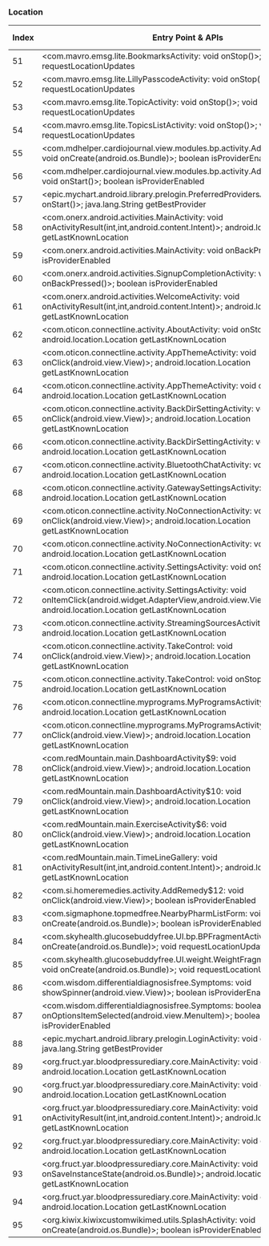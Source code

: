 ### Location
| Index | Entry Point & APIs | Screen shot | Resource id | Label |
| ------------- | ------------- | ------------- |-------------|-------------|
| 51 | <com.mavro.emsg.lite.BookmarksActivity: void onStop()>; void requestLocationUpdates | ![](D:\COSMOS\output\py\Play_win8\Medical\com.mavro.emsg.lite\com.mavro.emsg.lite.BookmarksActivity.png) |  | F |
| 52 | <com.mavro.emsg.lite.LillyPasscodeActivity: void onStop()>; void requestLocationUpdates | ![](D:\COSMOS\output\py\Play_win8\Medical\com.mavro.emsg.lite\com.mavro.emsg.lite.LillyPasscodeActivity.png) |  | F |
| 53 | <com.mavro.emsg.lite.TopicActivity: void onStop()>; void requestLocationUpdates | ![](D:\COSMOS\output\py\Play_win8\Medical\com.mavro.emsg.lite\com.mavro.emsg.lite.TopicActivity.png) |  | F |
| 54 | <com.mavro.emsg.lite.TopicsListActivity: void onStop()>; void requestLocationUpdates | ![](D:\COSMOS\output\py\Play_win8\Medical\com.mavro.emsg.lite\com.mavro.emsg.lite.TopicsListActivity.png) |  | F |
| 55 | <com.mdhelper.cardiojournal.view.modules.bp.activity.AddBpRecordActivity: void onCreate(android.os.Bundle)>; boolean isProviderEnabled | ![](D:\COSMOS\output\py\Play_win8\Medical\com.mdhelper.cardiojournal\com.mdhelper.cardiojournal.view.modules.bp.activity.AddBpRecordActivity.png) |  | F |
| 56 | <com.mdhelper.cardiojournal.view.modules.bp.activity.AddBpRecordActivity: void onStart()>; boolean isProviderEnabled | ![](D:\COSMOS\output\py\Play_win8\Medical\com.mdhelper.cardiojournal\com.mdhelper.cardiojournal.view.modules.bp.activity.AddBpRecordActivity.png) |  | F |
| 57 | <epic.mychart.android.library.prelogin.PreferredProvidersActivity: void onStart()>; java.lang.String getBestProvider | ![](D:\COSMOS\output\py\Play_win8\Medical\net.mercy.mymercy\epic.mychart.android.library.prelogin.PreferredProvidersActivity.png) |  | |
| 58 | <com.onerx.android.activities.MainActivity: void onActivityResult(int,int,android.content.Intent)>; android.location.Location getLastKnownLocation | ![](D:\COSMOS\output\py\Play_win8\Medical\com.onerx.android\com.onerx.android.activities.MainActivity.png) |  | F |
| 59 | <com.onerx.android.activities.MainActivity: void onBackPressed()>; boolean isProviderEnabled | ![](D:\COSMOS\output\py\Play_win8\Medical\com.onerx.android\com.onerx.android.activities.MainActivity.png) |  | F |
| 60 | <com.onerx.android.activities.SignupCompletionActivity: void onBackPressed()>; boolean isProviderEnabled | ![](D:\COSMOS\output\py\Play_win8\Medical\com.onerx.android\com.onerx.android.activities.SignupCompletionActivity.png) |  | D |
| 61 | <com.onerx.android.activities.WelcomeActivity: void onActivityResult(int,int,android.content.Intent)>; android.location.Location getLastKnownLocation | ![](D:\COSMOS\output\py\Play_win8\Medical\com.onerx.android\com.onerx.android.activities.WelcomeActivity.png) |  | D |
| 62 | <com.oticon.connectline.activity.AboutActivity: void onStop()>; android.location.Location getLastKnownLocation | ![](D:\COSMOS\output\py\Play_win8\Medical\com.oticon.connectline\com.oticon.connectline.activity.AboutActivity.png) |  | F |
| 63 | <com.oticon.connectline.activity.AppThemeActivity: void onClick(android.view.View)>; android.location.Location getLastKnownLocation | ![](D:\COSMOS\output\py\Play_win8\Medical\com.oticon.connectline\com.oticon.connectline.activity.AppThemeActivity.png) |  | F |
| 64 | <com.oticon.connectline.activity.AppThemeActivity: void onStop()>; android.location.Location getLastKnownLocation | ![](D:\COSMOS\output\py\Play_win8\Medical\com.oticon.connectline\com.oticon.connectline.activity.AppThemeActivity.png) |  | F |
| 65 | <com.oticon.connectline.activity.BackDirSettingActivity: void onClick(android.view.View)>; android.location.Location getLastKnownLocation | ![](D:\COSMOS\output\py\Play_win8\Medical\com.oticon.connectline\com.oticon.connectline.activity.BackDirSettingActivity.png) |  | F |
| 66 | <com.oticon.connectline.activity.BackDirSettingActivity: void onStop()>; android.location.Location getLastKnownLocation | ![](D:\COSMOS\output\py\Play_win8\Medical\com.oticon.connectline\com.oticon.connectline.activity.BackDirSettingActivity.png) |  | F |
| 67 | <com.oticon.connectline.activity.BluetoothChatActivity: void onStop()>; android.location.Location getLastKnownLocation | ![](D:\COSMOS\output\py\Play_win8\Medical\com.oticon.connectline\com.oticon.connectline.activity.BluetoothChatActivity.png) |  | F |
| 68 | <com.oticon.connectline.activity.GatewaySettingsActivity: void onStop()>; android.location.Location getLastKnownLocation | ![](D:\COSMOS\output\py\Play_win8\Medical\com.oticon.connectline\com.oticon.connectline.activity.GatewaySettingsActivity.png) |  | F |
| 69 | <com.oticon.connectline.activity.NoConnectionActivity: void onClick(android.view.View)>; android.location.Location getLastKnownLocation | ![](D:\COSMOS\output\py\Play_win8\Medical\com.oticon.connectline\com.oticon.connectline.activity.NoConnectionActivity.png) |  | F |
| 70 | <com.oticon.connectline.activity.NoConnectionActivity: void onStop()>; android.location.Location getLastKnownLocation | ![](D:\COSMOS\output\py\Play_win8\Medical\com.oticon.connectline\com.oticon.connectline.activity.NoConnectionActivity.png) |  | F |
| 71 | <com.oticon.connectline.activity.SettingsActivity: void onStop()>; android.location.Location getLastKnownLocation | ![](D:\COSMOS\output\py\Play_win8\Medical\com.oticon.connectline\com.oticon.connectline.activity.SettingsActivity.png) |  | F |
| 72 | <com.oticon.connectline.activity.SettingsActivity: void onItemClick(android.widget.AdapterView,android.view.View,int,long)>; android.location.Location getLastKnownLocation | ![](D:\COSMOS\output\py\Play_win8\Medical\com.oticon.connectline\com.oticon.connectline.activity.SettingsActivity.png) |  | F |
| 73 | <com.oticon.connectline.activity.StreamingSourcesActivity: void onStop()>; android.location.Location getLastKnownLocation | ![](D:\COSMOS\output\py\Play_win8\Medical\com.oticon.connectline\com.oticon.connectline.activity.StreamingSourcesActivity.png) |  | F |
| 74 | <com.oticon.connectline.activity.TakeControl: void onClick(android.view.View)>; android.location.Location getLastKnownLocation | ![](D:\COSMOS\output\py\Play_win8\Medical\com.oticon.connectline\com.oticon.connectline.activity.TakeControl.png) |  | F |
| 75 | <com.oticon.connectline.activity.TakeControl: void onStop()>; android.location.Location getLastKnownLocation | ![](D:\COSMOS\output\py\Play_win8\Medical\com.oticon.connectline\com.oticon.connectline.activity.TakeControl.png) |  | F |
| 76 | <com.oticon.connectline.myprograms.MyProgramsActivity: void onStop()>; android.location.Location getLastKnownLocation | ![](D:\COSMOS\output\py\Play_win8\Medical\com.oticon.connectline\com.oticon.connectline.myprograms.MyProgramsActivity.png) |  | F |
| 77 | <com.oticon.connectline.myprograms.MyProgramsActivity: void onClick(android.view.View)>; android.location.Location getLastKnownLocation | ![](D:\COSMOS\output\py\Play_win8\Medical\com.oticon.connectline\com.oticon.connectline.myprograms.MyProgramsActivity.png) |  | F |
| 78 | <com.redMountain.main.DashboardActivity$9: void onClick(android.view.View)>; android.location.Location getLastKnownLocation | ![](D:\COSMOS\output\py\Play_win8\Medical\com.redMountain.main\com.redMountain.main.DashboardActivity.png) |  | |
| 79 | <com.redMountain.main.DashboardActivity$10: void onClick(android.view.View)>; android.location.Location getLastKnownLocation | ![](D:\COSMOS\output\py\Play_win8\Medical\com.redMountain.main\com.redMountain.main.DashboardActivity.png) |  | |
| 80 | <com.redMountain.main.ExerciseActivity$6: void onClick(android.view.View)>; android.location.Location getLastKnownLocation | ![](D:\COSMOS\output\py\Play_win8\Medical\com.redMountain.main\com.redMountain.main.ExerciseActivity.png) |  | D |
| 81 | <com.redMountain.main.TimeLineGallery: void onActivityResult(int,int,android.content.Intent)>; android.location.Location getLastKnownLocation | ![](D:\COSMOS\output\py\Play_win8\Medical\com.redMountain.main\com.redMountain.main.TimeLineGallery.png) |  | D |
| 82 | <com.si.homeremedies.activity.AddRemedy$12: void onClick(android.view.View)>; boolean isProviderEnabled | ![](D:\COSMOS\output\py\Play_win8\Medical\com.si.homeremedies\com.si.homeremedies.activity.AddRemedy.png) |  | F |
| 83 | <com.sigmaphone.topmedfree.NearbyPharmListForm: void onCreate(android.os.Bundle)>; boolean isProviderEnabled | ![](D:\COSMOS\output\py\Play_win8\Medical\com.sigmaphone.topmedfree\com.sigmaphone.topmedfree.NearbyPharmListForm.png) |  | T |
| 84 | <com.skyhealth.glucosebuddyfree.UI.bp.BPFragmentActivityMore: void onCreate(android.os.Bundle)>; void requestLocationUpdates | ![](D:\COSMOS\output\py\Play_win8\Medical\com.skyhealth.glucosebuddyfree\com.skyhealth.glucosebuddyfree.UI.bp.BPFragmentActivityMore.png) |  | F |
| 85 | <com.skyhealth.glucosebuddyfree.UI.weight.WeightFragmentActivityMore: void onCreate(android.os.Bundle)>; void requestLocationUpdates | ![](D:\COSMOS\output\py\Play_win8\Medical\com.skyhealth.glucosebuddyfree\com.skyhealth.glucosebuddyfree.UI.weight.WeightFragmentActivityMore.png) |  | F |
| 86 | <com.wisdom.differentialdiagnosisfree.Symptoms: void showSpinner(android.view.View)>; boolean isProviderEnabled | ![](D:\COSMOS\output\py\Play_win8\Medical\com.wisdom.differentialdiagnosisfree\com.wisdom.differentialdiagnosisfree.Symptoms.png) |  | F |
| 87 | <com.wisdom.differentialdiagnosisfree.Symptoms: boolean onOptionsItemSelected(android.view.MenuItem)>; boolean isProviderEnabled | ![](D:\COSMOS\output\py\Play_win8\Medical\com.wisdom.differentialdiagnosisfree\com.wisdom.differentialdiagnosisfree.Symptoms.png) |  | F |
| 88 | <epic.mychart.android.library.prelogin.LoginActivity: void onStart()>; java.lang.String getBestProvider | ![](D:\COSMOS\output\py\Play_win8\Medical\net.mercy.mymercy\epic.mychart.android.library.prelogin.LoginActivity.png) |  | |
| 89 | <org.fruct.yar.bloodpressurediary.core.MainActivity: void onStop()>; android.location.Location getLastKnownLocation | ![](D:\COSMOS\output\py\Play_win8\Medical\org.fruct.yar.bloodpressurediary\org.fruct.yar.bloodpressurediary.core.MainActivity.png) |  | F |
| 90 | <org.fruct.yar.bloodpressurediary.core.MainActivity: void onPause()>; android.location.Location getLastKnownLocation | ![](D:\COSMOS\output\py\Play_win8\Medical\org.fruct.yar.bloodpressurediary\org.fruct.yar.bloodpressurediary.core.MainActivity.png) |  | F |
| 91 | <org.fruct.yar.bloodpressurediary.core.MainActivity: void onActivityResult(int,int,android.content.Intent)>; android.location.Location getLastKnownLocation | ![](D:\COSMOS\output\py\Play_win8\Medical\org.fruct.yar.bloodpressurediary\org.fruct.yar.bloodpressurediary.core.MainActivity.png) |  | F |
| 92 | <org.fruct.yar.bloodpressurediary.core.MainActivity: void onBackPressed()>; android.location.Location getLastKnownLocation | ![](D:\COSMOS\output\py\Play_win8\Medical\org.fruct.yar.bloodpressurediary\org.fruct.yar.bloodpressurediary.core.MainActivity.png) |  | F |
| 93 | <org.fruct.yar.bloodpressurediary.core.MainActivity: void onSaveInstanceState(android.os.Bundle)>; android.location.Location getLastKnownLocation | ![](D:\COSMOS\output\py\Play_win8\Medical\org.fruct.yar.bloodpressurediary\org.fruct.yar.bloodpressurediary.core.MainActivity.png) |  | F |
| 94 | <org.fruct.yar.bloodpressurediary.core.MainActivity: void onResume()>; android.location.Location getLastKnownLocation | ![](D:\COSMOS\output\py\Play_win8\Medical\org.fruct.yar.bloodpressurediary\org.fruct.yar.bloodpressurediary.core.MainActivity.png) |  | F |
| 95 | <org.kiwix.kiwixcustomwikimed.utils.SplashActivity: void onCreate(android.os.Bundle)>; boolean isProviderEnabled | ![](D:\COSMOS\output\py\Play_win8\Medical\org.kiwix.kiwixcustomwikimed\org.kiwix.kiwixcustomwikimed.utils.SplashActivity.png) |  | |

